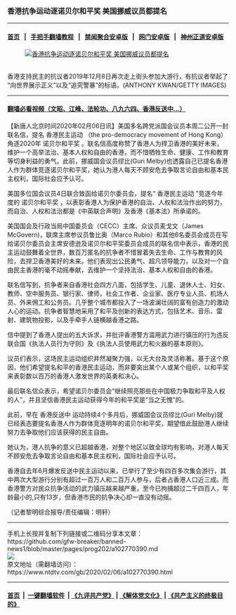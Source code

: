 ### 香港抗争运动逐诺贝尔和平奖 美国挪威议员都提名
------------------------

#### [首页](https://github.com/gfw-breaker/banned-news1/blob/master/README.md) &nbsp;&nbsp;|&nbsp;&nbsp; [手把手翻墙教程](https://github.com/gfw-breaker/guides/wiki) &nbsp;&nbsp;|&nbsp;&nbsp; [禁闻聚合安卓版](https://github.com/gfw-breaker/bn-android) &nbsp;&nbsp;|&nbsp;&nbsp; [网门安卓版](https://github.com/oGate2/oGate) &nbsp;&nbsp;|&nbsp;&nbsp; [神州正道安卓版](https://github.com/SzzdOgate/update) 



<div><div class="featured_image">
 <a href="https://i.ntdtv.com/assets/uploads/2020/02/GettyImages-1187058517-1-800x450.jpg" target="_blank">
  <figure>
   <img alt="香港抗争运动逐诺贝尔和平奖 美国挪威议员都提名" src="https://i.ntdtv.com/assets/uploads/2020/02/GettyImages-1187058517-1-800x450-800x450.jpg"/>
  </figure><br/>
 </a>
 <span class="caption">
  香港支持民主的抗议者2019年12月8日再次走上街头参加大游行，有抗议者举起了 “向世界展示正义”以及“追究警暴”的标语。(ANTHONY KWAN/GETTY IMAGES)
 </span>
</div>
</div><hr/>

#### [翻墙必看视频（文昭、江峰、法轮功、八九六四、香港反送中...）](http://167.172.214.107/home.html)

<div><div class="post_content" itemprop="articleBody">
 <p>
  【新唐人北京时间2020年02月06日讯】美国多名跨党派国会议员本周二公开一封联名信，提名
  <ok href="https://www.ntdtv.com/gb/香港民主运动.htm">
   香港民主运动
  </ok>
  （the pro-democracy movement of Hong Kong）角逐2020年
  <ok href="https://www.ntdtv.com/gb/诺贝尔和平奖.htm">
   诺贝尔和平奖
  </ok>
  。联名信高度称赞了香港人为捍卫香港的美好未来，维护一个高举法治、基本人权和自由的香港，而不惜牺牲生命、健康、工作和教育等切身利益的勇气。此前，挪威国会议员缪比(Guri Melby)也透露自己已提名香港人作为群体竞逐诺贝尔和平奖，她认为港人每天不顾安危去争取言论自由和基本民主权利，国际社会应予认可。
 </p>
 <p>
  美国多位国会议员4日联合致函给诺贝尔委员会，提名“
  <ok href="https://www.ntdtv.com/gb/香港民主运动.htm">
   香港民主运动
  </ok>
  ”竞逐今年度的
  <ok href="https://www.ntdtv.com/gb/诺贝尔和平奖.htm">
   诺贝尔和平奖
  </ok>
  ，以表彰香港人为保护香港的自治、人权和法治作出的努力，而自治、人权和法治都是《中英联合声明》及香港《基本法》所承诺的。
 </p>
 <p>
  美国国会及行政当局中国委员会（CECC）主席、众议员麦戈文（James McGovern)，联席主席参议员鲁比奥（Marco Rubio）和其他6名委员会成员在写给诺贝尔委员会主席安德逊及诺贝尔和平奖委员会成员的联名信中表示，香港的民主运动鼓舞着全世界，数百万匿名的抗争者不惜冒着失去生命、工作与教育的风险，去捍卫香港美好的未来。他们表现出公民勇气、超凡领导能力，以及对一个自由民主香港的毫不动摇奉献，去维护一个坚持法治、基本人权和自由的香港。
 </p>
 <p>
  联名信写到，抗争者来自香港社会四方八面，包括学生、儿童、退休人士、妇女、教师、空中服务员、银行家、律师，社会工作者、企业家、医疗专业人员、机场人员、外来佣工和公务员。几乎整个城市都投入了一场波澜壮阔的富有创造力的激动人心的运动。抗争者智慧地采用了和平及创新的表达方式，包括艺术、音乐、雷射、建筑物投影，以及手牵手人链横越香港之路。
 </p>
 <p>
  信中提到了香港人提出的五大诉求，并批评香港警方滥用武力进行镇压的行为违反联合国《执法人员行为守则》及《执法人员使用武力和火器的基本原则》。
 </p>
 <p>
  议员们表示，这场民主运动组织井然凝聚力强，以无大台及灵活称著。基于这个原因，他们希望提名和平的香港民主运动，而非要突出某个人或某个组织，以和平奖来表彰数以百万的香港人激发世界的英勇和决心。
 </p>
 <p>
  最后联名信众表示，希望诺贝尔委员会“继续照亮那些在中国极力争取和平及人权的人”，并且坚信香港民主运动获得今年的和平奖是“当之无愧”的。
 </p>
 <p>
  此前，早在
  <ok href="https://www.ntdtv.com/gb/prog422848.htm">
   香港反送中
  </ok>
  运动持续4个多月后，挪威国会议员缪比(Guri Melby)就已经表态要提名香港人作为群体竞逐明年的诺贝尔和平奖，期望借此鼓励港人继续努力去争取他们应该获得的民主自由。
 </p>
 <p>
  她认为，港人抗争的意义已超越香港，对整个地区以致全球均有影响，对港人每天不顾安危去争取言论自由和基本民主权利，国际社会应予认可。
 </p>
 <p>
  香港自去年6月爆发反送中民主运动以来，已举行了至少有四百多次集会游行，其中两次大型游行分别有超过一百万人和二百万人参与，后者占香港人口近三成。而香港警方对民众抗争活动的武力镇压越来越严重，至今已拘捕超过二千四百人，年龄最小的,只有13岁，但香港市民的抗争决心却一直没有动摇。
 </p>
 <p>
  （记者黎明综合报导/责任编辑：明轩）
 </p>
 <div class="single_ad">
 </div>
</div>
</div>
<hr/>
手机上长按并复制下列链接或二维码分享本文章：<br/>
https://github.com/gfw-breaker/banned-news1/blob/master/pages/prog202/a102770390.md <br/>
<a href='https://github.com/gfw-breaker/banned-news1/blob/master/pages/prog202/a102770390.md'><img src='https://github.com/gfw-breaker/banned-news1/blob/master/pages/prog202/a102770390.md.png'/></a> <br/>
原文地址（需翻墙访问）：https://www.ntdtv.com/gb/2020/02/06/a102770390.html


------------------------
#### [首页](https://github.com/gfw-breaker/banned-news1/blob/master/README.md) &nbsp;|&nbsp; [一键翻墙软件](https://github.com/gfw-breaker/nogfw/blob/master/README.md) &nbsp;| [《九评共产党》](https://github.com/gfw-breaker/9ping.md/blob/master/README.md#九评之一评共产党是什么) | [《解体党文化》](https://github.com/gfw-breaker/jtdwh.md/blob/master/README.md) | [《共产主义的终极目的》](https://github.com/gfw-breaker/gczydzjmd.md/blob/master/README.md)


<img src='http://gfw-breaker.win/banned-news/pages/prog202/a102770390.md' width='0px' height='0px'/>